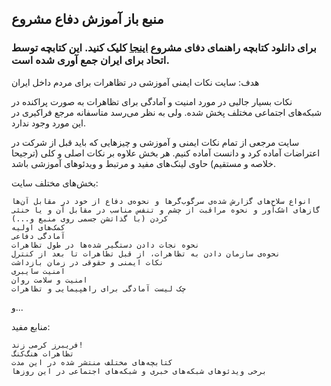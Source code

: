 ## منبع باز آموزش دفاع مشروع

### برای دانلود کتابچه راهنمای دفای مشروع [اینجا](https://github.com/ososIran/os-education-self-defence/raw/main/FINAL-Persian-booklet.pdf) کلیک کنید. این کتابچه توسط اتحاد برای ایران جمع آوری شده است.


هدف:‌ سایت نکات ایمنی آموزشی در تظاهرات برای مردم داخل ایران

نکات بسیار جالبی در مورد امنیت و آمادگی برای تظاهرات به صورت پراکنده در شبکه‌های اجتماعی مختلف پخش شده. ولی به نظر می‌رسد متاسفانه مرجع فراکیری در این مورد وجود ندارد.

سایت مرجعی از تمام نکات ایمنی و آموزشی و چیزهایی که باید قبل از شرکت در اعتراضات آماده کرد و دانست آماده کنیم. هر بخش علاوه بر نکات اصلی و کلی (ترجیحا خلاصه و مستقیم) حاوی لینک‌های مفید و مرتبط و ویدئوهای آموزشی باشد.

بخش‌های مختلف سایت:

    انواع سلاح‌های گزار‌ش شده‌ی سرگوب‌گرها و نحوه‌ی دفاع از خود در مقابل آن‌ها
    گازهای اشک‌آور و نحوه مراقبت از چشم و تنفس مناسب در مقابل آن و یا خنثی کردن (با گذاتشن جسمی روی منبع و...)
    کمک‌های اولیه
    آمادگی دفاعی
    نحوه نجات دادن دستگیر شده‌ها در طول تظاهرات
    نحوه‌ی سازمان دادن به تظاهرات، از قبل تظاهرات تا بعد از کنترل
    نکات ایمنی و حقوقی در زمان بازداشت
    امنیت سایبری
    امنیت و سلامت روان
    چک لیست آمادگی برای راهپیمایی و تظاهرات

و...

منابع مفید:

    فریبرز کرمی زند!
    تظاهرات هنگ‌کنگ
    کتابچه‌های مختلف منتشر شده در این مدت
    برخی ویدئو‌های شبکه‌های خبری و شبکه‌های اجتماعی در این روزها
